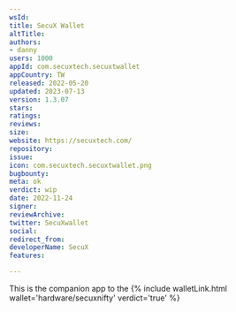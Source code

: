 ```yaml
---
wsId: 
title: SecuX Wallet
altTitle: 
authors:
- danny
users: 1000
appId: com.secuxtech.secuxtwallet
appCountry: TW
released: 2022-05-20
updated: 2023-07-13
version: 1.3.07
stars: 
ratings: 
reviews: 
size: 
website: https://secuxtech.com/
repository: 
issue: 
icon: com.secuxtech.secuxtwallet.png
bugbounty: 
meta: ok
verdict: wip
date: 2022-11-24
signer: 
reviewArchive: 
twitter: SecuXwallet
social: 
redirect_from: 
developerName: SecuX
features: 

---
```


This is the companion app to the {% include walletLink.html wallet='hardware/secuxnifty' verdict='true' %}
